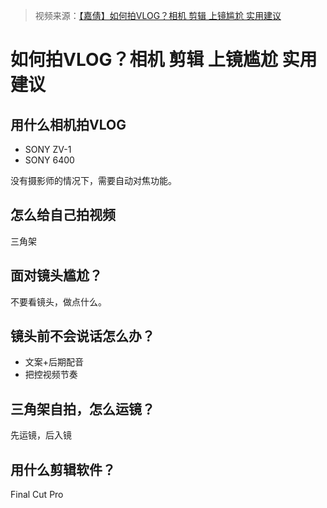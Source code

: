 > 视频来源：[【嘉倩】如何拍VLOG？相机 剪辑 上镜尴尬 实用建议](https://www.bilibili.com/video/BV1ZS4y1a7NQ)

# 如何拍VLOG？相机 剪辑 上镜尴尬 实用建议

## 用什么相机拍VLOG

- SONY ZV-1
- SONY 6400

没有摄影师的情况下，需要自动对焦功能。

## 怎么给自己拍视频

三角架

## 面对镜头尴尬？

不要看镜头，做点什么。

## 镜头前不会说话怎么办？

- 文案+后期配音
- 把控视频节奏

## 三角架自拍，怎么运镜？

先运镜，后入镜

## 用什么剪辑软件？

Final Cut Pro

